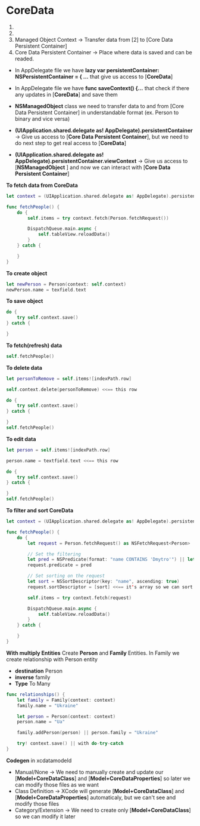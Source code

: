 # CoreData

1)
2)
3) Managed Object Context -> Transfer data from [2] to [Core Data Persistent Container]
4) Core Data Persistent Container -> Place where data is saved and can be readed.

- In AppDelegate file we have **lazy var persistentContainer: NSPersistentContainer = { ...** that give us access to [**CoreData**]

- In AppDelegate file we have **func saveContext() {...** that check if there any updates in [**CoreData**] and save them

- **NSManagedObject** class we need to transfer data to and from [Core Data Persistent Container] in understandable format (ex. Person to binary and vice versa)

- **(UIApplication.shared.delegate as! AppDelegate).persistentContainer** -> Give us access to [**Core Data Persistent Container**], but we need to do next step to get real access to [**CoreData**]

- **(UIApplication.shared.delegate as! AppDelegate).persistentContainer.viewContext** -> Give us access to [**NSManagedObject** ] and now we can interact with [**Core Data Persistent Container**]

**To fetch data from CoreData**
```swift
let context = (UIApplication.shared.delegate as! AppDelegate).persistentContainer.viewContext

func fetchPeople() {
    do {
        self.items = try context.fetch(Person.fetchRequest())

        DispatchQueue.main.async {
            self.tableView.reloadData()
        }
    } catch {

    }
}
```

**To create object**
```swift
let newPerson = Person(context: self.context)
newPerson.name = texfield.text
```

**To save object**
```swift
do {
    try self.context.save()
} catch {

}
```

**To fetch(refresh) data**
```swift
self.fetchPeople()
```

**To delete data**
```swift
let personToRemove = self.items![indexPath.row]

self.context.delete(personToRemove) <<== this row

do {
    try self.context.save()
} catch {

}
self.fetchPeople()
```

**To edit data**
```swift
let person = self.items![indexPath.row]

person.name = textfield.text <<== this row

do {
    try self.context.save()
} catch {

}
self.fetchPeople()
```

**To filter and sort CoreData**
```swift
let context = (UIApplication.shared.delegate as! AppDelegate).persistentContainer.viewContext

func fetchPeople() {
    do {
        let request = Person.fetchRequest() as NSFetchRequest<Person>

        // Set the filtering
        let pred = NSPredicate(format: "name CONTAINS 'Dmytro'") || let pred = NSPredicate(format: "name CONTAINS %@", "Dmytro")
        request.predicate = pred

        // Set sorting on the request
        let sort = NSSortDescriptor(key: "name", ascending: true)
        request.sortDescriptor = [sort] <<== it's array so we can sort with multiply sort conditions (ex. by name and surname)

        self.items = try context.fetch(request)

        DispatchQueue.main.async {
            self.tableView.reloadData()
        }
    } catch {

    }
}
```

**With multiply Entities**
Create **Person** and **Family** Entities. In Family we create relationship with Person entity
- **destination** Person
- **inverse** family
- **Type** To Many
```swift
func relationships() {
    let family = Family(context: context)
    family.name = "Ukraine"

    let person = Person(context: context)
    person.name = "Ua"

    family.addPerson(person) || person.family = "Ukraine"

    try! context.save() || with do-try-catch
}
```

**Codegen** in xcdatamodeId
- Manual/None -> We need to manually create and update our [**Model+CoreDataClass**] and [**Model+CoreDataProperties**] so later we can modify those files as we want
- Class Definition -> XCode will generate [**Model+CoreDataClass**] and [**Model+CoreDataProperties**] automaticaly, but we can't see and modify those files
- Category/Extension -> We need to create only [**Model+CoreDataClass**] so we can modify it later
